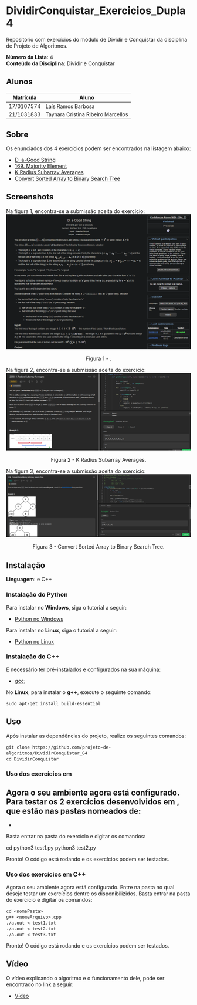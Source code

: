 # DividirConquistar_Exercicios_Dupla4
Repositório  com exercícios do módulo de Dividir e Conquistar da disciplina de Projeto de Algoritmos.

**Número da Lista**: 4<br>
**Conteúdo da Disciplina**: Dividir e Conquistar<br>

## Alunos
| Matrícula | Aluno |
| -- | -- |
| 17/0107574  |  Laís Ramos Barbosa     |
| 21/1031833  | Taynara Cristina Ribeiro Marcellos  |

## Sobre 


Os enunciados dos 4 exercícios podem ser encontrados na listagem abaixo:

- [D. a-Good String](https://codeforces.com/problemset/problem/1385/D)
- [169. Majority Element](https://leetcode.com/problems/majority-element/description/)
- [K Radius Subarray Averages](https://leetcode.com/problems/k-radius-subarray-averages/)
- [Convert Sorted Array to Binary Search Tree](https://leetcode.com/problems/convert-sorted-array-to-binary-search-tree/)
<!-- - []()
[]() -->

## Screenshots

Na figura 1, encontra-se a submissão aceita do exercício:
<img src="./asset/Captura%20de%20tela%202023-06-21%20172904.png">
<p align="center">Figura 1 - .</p>

Na figura 2, encontra-se a submissão aceita do exercício: <br>
![radius](./asset/radiusQ.png)
<p align="center">Figura 2 - K Radius Subarray Averages.</p>

Na figura 3, encontra-se a submissão aceita do exercício:
![convert](./asset/convert.png)
<p align="center">Figura 3 - Convert Sorted Array to Binary Search Tree.</p>

<!-- Na figura 3, encontra-se a submissão aceita do exercício
![Na figura 3, ](./assets/)
<p align="center">Figura 3 - .</p>

Na figura 4, :
![Na figura 4, ](./assets/)
<p align="center">Figura 4 - </p> -->

## Instalação 

**Linguagem**: e C++<br>

### Instalação do Python

Para instalar  no **Windows**, siga o tutorial a seguir:
- [Python no Windows](https://www.python.org/downloads/windows/)

Para instalar  no **Linux**, siga o tutorial a seguir:
- [Python no Linux](https://python.org.br/instalacao-linux/)

### Instalação do C++

É necessário ter pré-instalados e configurados na sua máquina:
- [gcc](https://gcc.gnu.org/);

No **Linux**, para instalar o **g++**, execute o seguinte comando:

    sudo apt-get install build-essential

## Uso 

Após instalar as dependências do projeto, realize os seguintes comandos: 

    git clone https://github.com/projeto-de-algoritmos/DividirConquistar_G4
    cd DividirConquistar

### Uso dos exercícios em 

Agora o seu ambiente agora está configurado. Para testar os 2 exercícios desenvolvidos em , que estão nas pastas nomeados de:
- 
- 

Basta entrar na pasta do exercício e digitar os comandos:

   cd <nomePasta>
    python3 test1.py
    python3 test2.py
    
    

Pronto! O código está rodando e os exercícios podem ser testados.

### Uso dos exercícios em C++

Agora o seu ambiente agora está configurado. Entre na pasta no qual deseje testar um exercícios dentre os disponibilizidos. Basta entrar na pasta do exercício e digitar os comandos:

    cd <nomePasta>
    g++ <nomeArquivo>.cpp
    ./a.out < test1.txt
    ./a.out < test2.txt
    ./a.out < test3.txt

Pronto! O código está rodando e os exercícios podem ser testados.

## Vídeo

O vídeo explicando o algoritmo e o funcionamento dele, pode ser encontrado no link a seguir:
- [Vídeo]()





